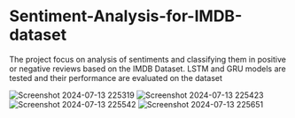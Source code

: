 # Sentiment-Analysis-for-IMDB-dataset
The project focus on analysis of sentiments and classifying them in positive or negative reviews based on the IMDB Dataset. LSTM and GRU models are tested and their performance are evaluated on the dataset



![Screenshot 2024-07-13 225319](https://github.com/user-attachments/assets/c26aa435-6064-4e06-831b-9560e202446b)
![Screenshot 2024-07-13 225423](https://github.com/user-attachments/assets/01daa729-f026-4a36-bb53-62a227ed8298)
![Screenshot 2024-07-13 225542](https://github.com/user-attachments/assets/0a46c2ff-8925-4b66-a543-72608ef9a040)
![Screenshot 2024-07-13 225651](https://github.com/user-attachments/assets/5d1d6bc0-18f3-4462-9db7-bdc2b04b6ece)

